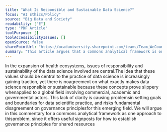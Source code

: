 ```yaml
---
title: "What Is Responsible and Sustainable Data Science?"
focus: "AI Ethics/Policy"
source: "Big Data and Society"
readability: ["E"]
type: "PDF Article"
toolPurpose: []
toolAccessibilityIssues: []
openSource: false
sharePointUrl: "https://ocaduniversity.sharepoint.com/teams/Team_WeCount/Shared%20Documents/Resources%20and%20Tools/Literature%20(curated)/What%20is%20responsible%20and%20sustainable%20data%20science.pdf"
summary: "This article argues that a commons analytical framework is one approach to determining what makes data science responsible or sustainable, since it offers useful signposts for how to establish governance principles for shared resources. "
---
```

In the expansion of health ecosystems, issues of responsibility and sustainability of the data science involved are central.The idea that these values should be central to the practice of data science is increasingly gaining traction, yet there is noagreement on what exactly makes data science responsible or sustainable because these concepts prove slippery whenapplied to a global field involving commercial, academic and governmental actors. This lack of clarity is causing problemsin setting goals and boundaries for data scientific practice, and risks fundamental disagreement on governance principlesfor this emerging field. We will argue in this commentary for a commons analytical framework as one approach to thisproblem, since it offers useful signposts for how to establish governance principles for shared resources
